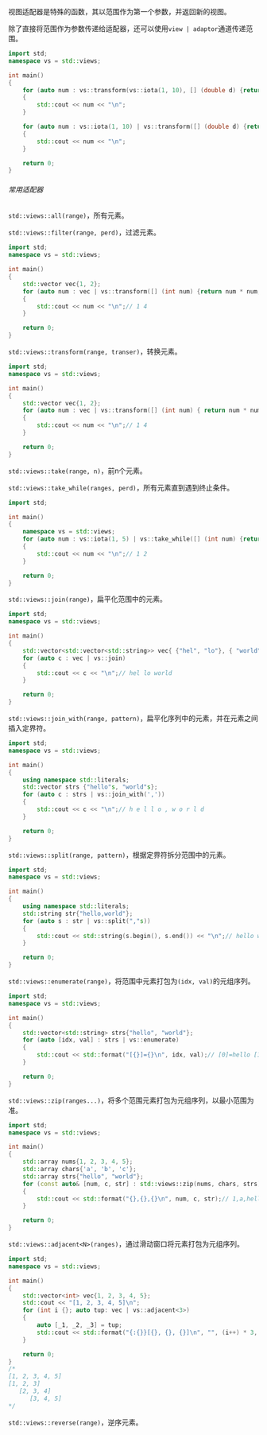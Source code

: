 视图适配器是特殊的函数，其以范围作为第一个参数，并返回新的视图。

除了直接将范围作为参数传递给适配器，还可以使用`view | adaptor`通道传递范围。

```cpp
import std;
namespace vs = std::views;

int main()
{
	for (auto num : vs::transform(vs::iota(1, 10), [] (double d) {return d * d; }))
	{
		std::cout << num << "\n";
	}

	for (auto num : vs::iota(1, 10) | vs::transform([] (double d) {return d * d; }))
	{
		std::cout << num << "\n";
	}

	return 0;
}
```

###### 常用适配器

`std::views::all(range)`，所有元素。

`std::views::filter(range, perd)`，过滤元素。

```cpp
import std;
namespace vs = std::views;

int main()
{
	std::vector vec{1, 2};
	for (auto num : vec | vs::transform([] (int num) {return num * num; }))
	{
		std::cout << num << "\n";// 1 4
	}

	return 0;
}
```

`std::views::transform(range, transer)`，转换元素。

```cpp
import std;
namespace vs = std::views;

int main()
{
	std::vector vec{1, 2};
	for (auto num : vec | vs::transform([] (int num) { return num * num; }))
	{
		std::cout << num << "\n";// 1 4
	}

	return 0;
}
```

`std::views::take(range, n)`，前n个元素。

`std::views::take_while(ranges, perd)`，所有元素直到遇到终止条件。

```cpp
import std;

int main()
{
	namespace vs = std::views;
	for (auto num : vs::iota(1, 5) | vs::take_while([] (int num) {return num != 3; }))
	{
		std::cout << num << "\n";// 1 2
	}

	return 0;
}
```

`std::views::join(range)`，扁平化范围中的元素。

```cpp
import std;
namespace vs = std::views;

int main()
{
	std::vector<std::vector<std::string>> vec{ {"hel", "lo"}, { "world" } };
	for (auto c : vec | vs::join)
	{
		std::cout << c << "\n";// hel lo world
	}

	return 0;
}
```

`std::views::join_with(range, pattern)`，扁平化序列中的元素，并在元素之间插入定界符。

```cpp
import std;
namespace vs = std::views;

int main()
{
	using namespace std::literals;
	std::vector strs {"hello"s, "world"s};
	for (auto c : strs | vs::join_with(','))
	{
		std::cout << c << "\n";// h e l l o , w o r l d
	}

	return 0;
}
```

`std::views::split(range, pattern)`，根据定界符拆分范围中的元素。

```cpp
import std;
namespace vs = std::views;

int main()
{
	using namespace std::literals;
	std::string str{"hello,world"};
	for (auto s : str | vs::split(","s))
	{
		std::cout << std::string(s.begin(), s.end()) << "\n";// hello world
	}

	return 0;
}
```

`std::views::enumerate(range)`，将范围中元素打包为`(idx, val)`的元组序列。

```cpp
import std;
namespace vs = std::views;

int main()
{
	std::vector<std::string> strs{"hello", "world"};
	for (auto [idx, val] : strs | vs::enumerate)
	{
		std::cout << std::format("[{}]={}\n", idx, val);// [0]=hello [1]=world
	}

	return 0;
}
```

`std::views::zip(ranges...)`，将多个范围元素打包为元组序列，以最小范围为准。

```cpp
import std;
namespace vs = std::views;

int main()
{
	std::array nums{1, 2, 3, 4, 5};
	std::array chars{'a', 'b', 'c'};
	std::array strs{"hello", "world"};
	for (const auto& [num, c, str] : std::views::zip(nums, chars, strs))
	{
		std::cout << std::format("{},{},{}\n", num, c, str);// 1,a,hello 2,b,world
	}

	return 0;
}
```

`std::views::adjacent<N>(ranges)`，通过滑动窗口将元素打包为元组序列。

```cpp
import std;
namespace vs = std::views;

int main()
{
	std::vector<int> vec{1, 2, 3, 4, 5};
	std::cout << "[1, 2, 3, 4, 5]\n";
	for (int i {}; auto tup: vec | vs::adjacent<3>)
	{
		auto [_1, _2, _3] = tup;
		std::cout << std::format("{:{}}[{}, {}, {}]\n", "", (i++) * 3, _1, _2, _3);
	}

	return 0;
}
/*
[1, 2, 3, 4, 5]
[1, 2, 3]
   [2, 3, 4]
      [3, 4, 5]
*/
```

`std::views::reverse(range)`，逆序元素。

